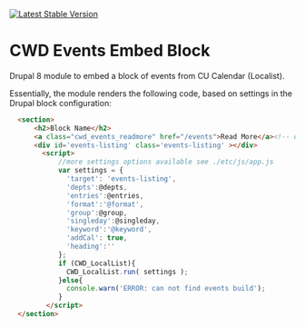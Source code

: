 [![Latest Stable Version](https://img.shields.io/packagist/v/cubear/cwd_events.svg?style=flat-square)](https://packagist.org/packages/cubear/cwd_events)

# CWD Events Embed Block
Drupal 8 module to embed a block of events from CU Calendar (Localist).

Essentially, the module renders the following code, based on settings in the Drupal block configuration:

```HTML
  <section>
      <h2>Block Name</h2>
      <a class="cwd_events_readmore" href="/events">Read More</a><!-- optional read more configured in block-->
      <div id='events-listing' class='events-listing' ></div>
        <script>
            //more settings options available see ./etc/js/app.js
            var settings = {
              'target': 'events-listing',
              'depts':@depts,
              'entries':@entries,
              'format':'@format',
              'group':@group,
              'singleday':@singleday,
              'keyword':'@keyword',
              'addCal': true,
              'heading':''
            };
            if (CWD_LocalList){
              CWD_LocalList.run( settings );
            }else{
              console.warn('ERROR: can not find events build');
            }
         </script>
  </section>
```
